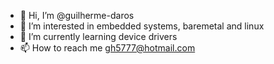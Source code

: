 - 👋 Hi, I’m @guilherme-daros
- 👀 I’m interested in embedded systems, baremetal and linux
- 🌱 I’m currently learning device drivers
- 📫 How to reach me gh5777@hotmail.com

<!---
guilherme-daros/guilherme-daros is a ✨ special ✨ repository because its `README.md` (this file) appears on your GitHub profile.
You can click the Preview link to take a look at your changes.
--->
